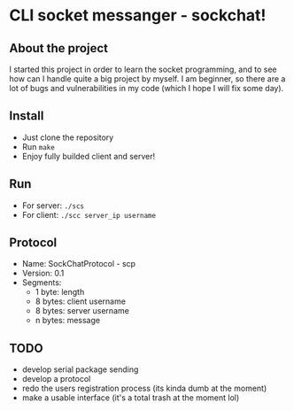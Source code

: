 # CLI socket messanger - sockchat!

## About the project
I started this project in order to learn the socket programming, and to see how can I handle quite a big project by myself. I am beginner, so there are a lot of bugs and vulnerabilities in my code (which I hope I will fix some day).

## Install
- Just clone the repository
- Run ```make```
- Enjoy fully builded client and server!

## Run
- For server: ```./scs```
- For client: ```./scc server_ip username```

## Protocol
- Name: SockChatProtocol - scp
- Version: 0.1
- Segments:
    - 1 byte: length
    - 8 bytes: client username
    - 8 bytes: server username
    - n bytes: message

## TODO
- develop serial package sending
- develop a protocol
- redo the users registration process (its kinda dumb at the moment)
- make a usable interface (it's a total trash at the moment lol)

